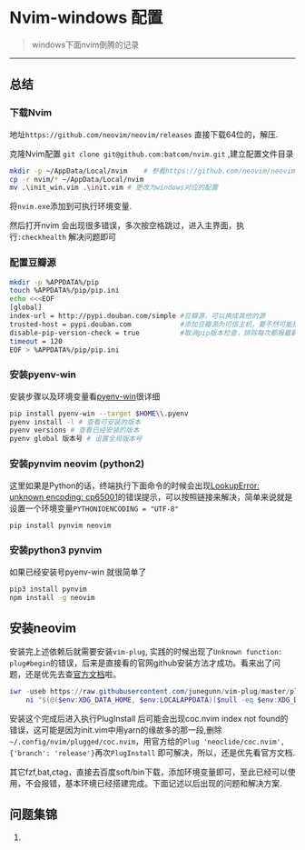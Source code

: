 # Nvim-windows 配置

<!--标题：Nvim-windows 配置｜分类：shell｜标签：Windows,vim,nvim -->

> windows下面nvim倒腾的记录

---

## 总结

### 下载Nvim 

地址`https://github.com/neovim/neovim/releases` 直接下载64位的，解压.

克隆Nvim配置 `git clone git@github.com:batcom/nvim.git` ,建立配置文件目录

```bash
mkdir -p ~/AppData/Local/nvim    # 参看https://github.com/neovim/neovim/issues/3700 windows下的配置文件在这里
cp -r nvim/* ~/AppData/Local/nvim 
mv .\init_win.vim .\init.vim # 更改为windows对应的配置
```

将`nvim.exe`添加到可执行环境变量.

然后打开nvim 会出现很多错误，多次按空格跳过，进入主界面，执行`:checkhealth` 解决问题即可

### 配置豆瓣源

```bash
mkdir -p %APPDATA%/pip
touch %APPDATA%/pip/pip.ini
echo <<<EOF
[global]
index-url = http://pypi.douban.com/simple #豆瓣源，可以换成其他的源
trusted-host = pypi.douban.com            #添加豆瓣源为可信主机，要不然可能报错
disable-pip-version-check = true          #取消pip版本检查，排除每次都报最新的pip
timeout = 120
EOF > %APPDATA%/pip/pip.ini
```

### 安装pyenv-win

安装步骤以及环境变量看[pyenv-win](https://github.com/pyenv-win/pyenv-win)很详细

```bash
pip install pyenv-win --target $HOME\\.pyenv
pyenv install -l # 查看可安装的版本
pyenv versions # 查看已经安装的版本
pyenv global 版本号 # 设置全局版本号
```



### 安装pynvim neovim  (python2)

这里如果是Python的话，终端执行下面命令的时候会出现[LookupError: unknown encoding: cp65001](https://stackoverflow.com/questions/35176270/python-2-7-lookuperror-unknown-encoding-cp65001)的错误提示，可以按照链接来解决，简单来说就是设置一个环境变量`PYTHONIOENCODING = "UTF-8"`

```bash
pip install pynvim neovim 
```

### 安装python3 pynvim

如果已经安装号pyenv-win 就很简单了

```bash
pip3 install pynvim 
npm install -g neovim
```

## 安装neovim

安装完上述依赖后就需要安装`vim-plug`, 实践的时候出现了`Unknown function: plug#begin`的错误，后来是直接看的官网github安装方法才成功。看来出了问题，还是优先去查[官方文档](https://github.com/junegunn/vim-plug)啦。

```powershell
iwr -useb https://raw.githubusercontent.com/junegunn/vim-plug/master/plug.vim |`
    ni "$(@($env:XDG_DATA_HOME, $env:LOCALAPPDATA)[$null -eq $env:XDG_DATA_HOME])/nvim-data/site/autoload/plug.vim" -Force
```

安装这个完成后进入执行PlugInstall 后可能会出现coc.nvim index not found的错误，这可能是因为init.vim中用yarn的缘故多的那一段,删除`~/.config/nvim/plugged/coc.nvim`，用官方给的`Plug 'neoclide/coc.nvim', {'branch': 'release'}`再次`PlugInstall` 即可解决，所以，还是优先看官方文档.

其它fzf,bat,ctag，直接去百度soft/bin下载，添加环境变量即可，至此已经可以使用，不会报错，基本环境已经搭建完成。下面记述以后出现的问题和解决方案.

## 问题集锦

1. 

